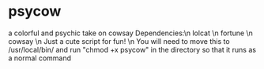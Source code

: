 # psycow
a colorful and psychic take on cowsay 
Dependencies:\n
  lolcat \n
  fortune \n
  cowsay \n
 Just a cute script for fun! \n
 You will need to move this to /usr/local/bin/ and run "chmod +x psycow" in the directory so that it runs as a normal command
